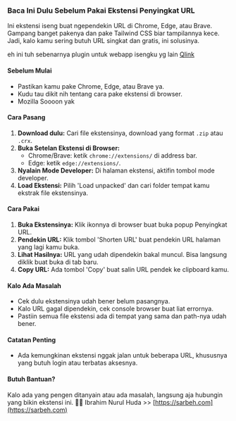 ### Baca Ini Dulu Sebelum Pakai Ekstensi Penyingkat URL

Ini ekstensi iseng buat ngependekin URL di Chrome, Edge, atau Brave. Gampang banget pakenya dan pake Tailwind CSS biar tampilannya kece. Jadi, kalo kamu sering butuh URL singkat dan gratis, ini solusinya.

eh ini tuh sebenarnya plugin untuk webapp isengku yg lain [Qlink](https://qlink.sarbeh.com)

#### Sebelum Mulai
- Pastikan kamu pake Chrome, Edge, atau Brave ya.
- Kudu tau dikit nih tentang cara pake ekstensi di browser.
- Mozilla Soooon yak

#### Cara Pasang
1. **Download dulu:** Cari file ekstensinya, download yang format `.zip` atau `.crx`.
2. **Buka Setelan Ekstensi di Browser:**
   - Chrome/Brave: ketik `chrome://extensions/` di address bar.
   - Edge: ketik `edge://extensions/`.
3. **Nyalain Mode Developer:** Di halaman ekstensi, aktifin tombol mode developer.
4. **Load Ekstensi:** Pilih 'Load unpacked' dan cari folder tempat kamu ekstrak file ekstensinya.

#### Cara Pakai
1. **Buka Ekstensinya:** Klik ikonnya di browser buat buka popup Penyingkat URL.
2. **Pendekin URL:** Klik tombol 'Shorten URL' buat pendekin URL halaman yang lagi kamu buka.
3. **Lihat Hasilnya:** URL yang udah dipendekin bakal muncul. Bisa langsung diklik buat buka di tab baru.
4. **Copy URL:** Ada tombol 'Copy' buat salin URL pendek ke clipboard kamu.


#### Kalo Ada Masalah
- Cek dulu ekstensinya udah bener belum pasangnya.
- Kalo URL gagal dipendekin, cek console browser buat liat errornya.
- Pastiin semua file ekstensi ada di tempat yang sama dan path-nya udah bener.

#### Catatan Penting
- Ada kemungkinan ekstensi nggak jalan untuk beberapa URL, khususnya yang butuh login atau terbatas aksesnya.

#### Butuh Bantuan?
Kalo ada yang pengen ditanyain atau ada masalah, langsung aja hubungin yang bikin ekstensi ini. 🧑‍🚀 Ibrahim Nurul Huda >> [https://sarbeh.com](https://sarbeh.com)

